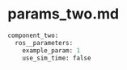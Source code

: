 # params_two.md

```python
component_two:
  ros__parameters:
    example_param: 1
    use_sim_time: false

```
